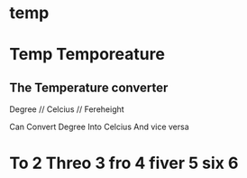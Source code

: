 # temp

<h1>Temp Temporeature</h1>
<h2>The Temperature  converter</h2>
<p>Degree // Celcius // Fereheight</p>
<p>Can Convert Degree Into Celcius And vice versa</p>
<h1>To  2 Threo 3 fro 4 fiver 5 six 6</h1>
